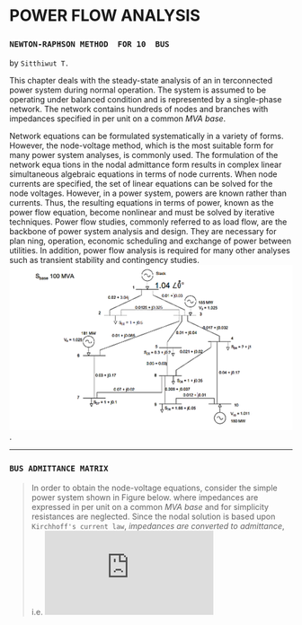 # POWER	FLOW ANALYSIS
### `NEWTON-RAPHSON	METHOD	FOR	10	BUS`

by `Sitthiwut T.`

This chapter deals with the steady-state analysis of an in terconnected power system during normal operation. The system is assumed to be operating under balanced condition and is represented by a single-phase network. The network contains hundreds of nodes and branches with impedances specified in per unit on a common *MVA base*.

Network equations can be formulated systematically in a variety of forms. However, the node-voltage method, which is the most suitable form for many power system analyses, is commonly used. The formulation of the network equa tions in the nodal admittance form results in complex linear simultaneous algebraic equations in terms of node currents. When node currents are specified, the set of linear equations can be solved for the node voltages. However, in a power system, powers are known rather than currents. Thus, the resulting equations in terms of power, known as the power flow equation, become nonlinear and must be solved by iterative techniques. Power flow studies, commonly referred to as load flow, are the backbone of power system analysis and design. They are necessary for plan ning, operation, economic scheduling and exchange of power between utilities. In addition, power flow analysis is required for many other analyses such as transient stability and contingency studies.
![](figures/diagram_10bus.png).
***
### `BUS ADMITTANCE MATRIX`
> In order to obtain the node-voltage equations, consider the simple power system shown in Figure below. where impedances are expressed in per unit on a common *MVA base* and   for simplicity resistances are neglected. Since the nodal solution is based upon `Kirchhoff's current law`, *impedances are converted to admittance*, i.e.
![](https://latex.codecogs.com/gif.latex?%5Cdpi%7B80%7D%20%5Cbg_white%20%5Cfn_jvn%20y_%7Bij%7D%3D%5Cfrac%7B1%7D%7Bz_%7Bij%7D%7D%3D%5Cfrac%7B1%7D%7Br_%7Bij%7D&plus;jx_%7Bij%7D%7D)




